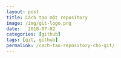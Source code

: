 ```yaml
---
layout: post
title: Cách tạo một repository
image: /img/git-logo.png
date:   2018-07-02
categories: [github]
tags: [git, github]
permalink: /cach-tao-repository-cho-git/
---
```

